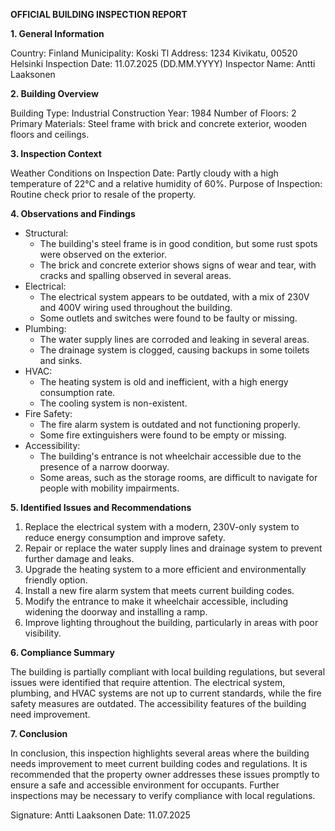 **OFFICIAL BUILDING INSPECTION REPORT**

**1. General Information**

Country: Finland
Municipality: Koski Tl
Address: 1234 Kivikatu, 00520 Helsinki
Inspection Date: 11.07.2025 (DD.MM.YYYY)
Inspector Name: Antti Laaksonen

**2. Building Overview**

Building Type: Industrial
Construction Year: 1984
Number of Floors: 2
Primary Materials: Steel frame with brick and concrete exterior, wooden floors and ceilings.

**3. Inspection Context**

Weather Conditions on Inspection Date: Partly cloudy with a high temperature of 22°C and a relative humidity of 60%.
Purpose of Inspection: Routine check prior to resale of the property.

**4. Observations and Findings**

* Structural:
	+ The building's steel frame is in good condition, but some rust spots were observed on the exterior.
	+ The brick and concrete exterior shows signs of wear and tear, with cracks and spalling observed in several areas.
* Electrical:
	+ The electrical system appears to be outdated, with a mix of 230V and 400V wiring used throughout the building.
	+ Some outlets and switches were found to be faulty or missing.
* Plumbing:
	+ The water supply lines are corroded and leaking in several areas.
	+ The drainage system is clogged, causing backups in some toilets and sinks.
* HVAC:
	+ The heating system is old and inefficient, with a high energy consumption rate.
	+ The cooling system is non-existent.
* Fire Safety:
	+ The fire alarm system is outdated and not functioning properly.
	+ Some fire extinguishers were found to be empty or missing.
* Accessibility:
	+ The building's entrance is not wheelchair accessible due to the presence of a narrow doorway.
	+ Some areas, such as the storage rooms, are difficult to navigate for people with mobility impairments.

**5. Identified Issues and Recommendations**

1. Replace the electrical system with a modern, 230V-only system to reduce energy consumption and improve safety.
2. Repair or replace the water supply lines and drainage system to prevent further damage and leaks.
3. Upgrade the heating system to a more efficient and environmentally friendly option.
4. Install a new fire alarm system that meets current building codes.
5. Modify the entrance to make it wheelchair accessible, including widening the doorway and installing a ramp.
6. Improve lighting throughout the building, particularly in areas with poor visibility.

**6. Compliance Summary**

The building is partially compliant with local building regulations, but several issues were identified that require attention. The electrical system, plumbing, and HVAC systems are not up to current standards, while the fire safety measures are outdated. The accessibility features of the building need improvement.

**7. Conclusion**

In conclusion, this inspection highlights several areas where the building needs improvement to meet current building codes and regulations. It is recommended that the property owner addresses these issues promptly to ensure a safe and accessible environment for occupants. Further inspections may be necessary to verify compliance with local regulations.

Signature: Antti Laaksonen
Date: 11.07.2025